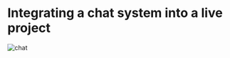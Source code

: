  # Integrating a chat system into a live project
![chat](https://github.com/itshimanshu010/chat_app/assets/55348957/d848fe09-002e-454a-bd90-cb4674f6a7a4)
